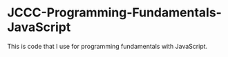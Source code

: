 # JCCC-Programming-Fundamentals-JavaScript
This is code that I use for programming fundamentals with JavaScript.
